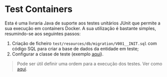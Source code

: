 # Test Containers

Esta é uma livraria Java de suporte aos testes unitários JUnit que permite a sua execução em containers Docker. A sua utilização é bastante simples, resumindo-se aos seguintes passos:

1. Criação de ficheiro `test/resources/db/migration/V001__INIT.sql` com código SQL para criar a base de dados da entidade em teste;
2. Configurar a classe de teste (exemplo [aqui](https://github.com/rieckpil/blog-tutorials/blob/master/testcontainers-youtube-series/src/test/java/de/rieckpil/blog/ApplicationTests.java)).

> Pode ser útil definir uma ordem para a execução dos testes. Ver como [aqui](https://devqa.io/how-to-run-junit-5-tests-in-order/).